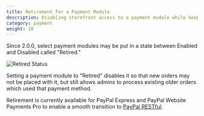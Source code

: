 ```yaml
---
title: Retirement for a Payment Module 
description: Disabling storefront access to a payment module while keeping its admin capabilities 
category: payment 
weight: 10
---
```


Since 2.0.0, select payment modules may be put in a state between Enabled and Disabled called "Retired."

![Retired Status](/images/retired.png)

Setting a payment module to "Retired" disables it so that new orders may not be placed with it, but still allows admins to process existing older orders which used that payment method. 

Retirement is currently available for PayPal Express and PayPal Website Payments Pro to enable a smooth transition to [PayPal RESTful](/user/payment/paypal_restful/).

